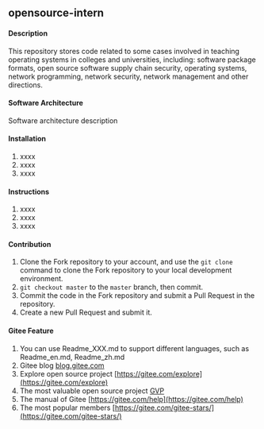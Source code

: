 ## opensource-intern

#### Description
This repository stores code related to some cases involved in teaching operating systems in colleges and universities, including: software package formats, open source software supply chain security, operating systems, network programming, network security, network management and other directions.

#### Software Architecture
Software architecture description

#### Installation

1.  xxxx
2.  xxxx
3.  xxxx

#### Instructions

1.  xxxx
2.  xxxx
3.  xxxx

#### Contribution

1.  Clone the Fork repository to your account, and use the `git clone` command to clone the Fork repository to your local development environment.
2.  `git checkout master` to the `master` branch, then commit.
3.  Commit the code in the Fork repository and submit a Pull Request in the repository.
4.  Create a new Pull Request and submit it.


#### Gitee Feature

1.  You can use Readme\_XXX.md to support different languages, such as Readme\_en.md, Readme\_zh.md
2.  Gitee blog [blog.gitee.com](https://blog.gitee.com)
3.  Explore open source project [https://gitee.com/explore](https://gitee.com/explore)
4.  The most valuable open source project [GVP](https://gitee.com/gvp)
5.  The manual of Gitee [https://gitee.com/help](https://gitee.com/help)
6.  The most popular members  [https://gitee.com/gitee-stars/](https://gitee.com/gitee-stars/)
